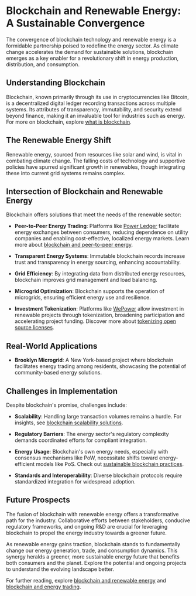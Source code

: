 # Blockchain and Renewable Energy: A Sustainable Convergence

The convergence of blockchain technology and renewable energy is a formidable partnership poised to redefine the energy sector. As climate change accelerates the demand for sustainable solutions, blockchain emerges as a key enabler for a revolutionary shift in energy production, distribution, and consumption.

## Understanding Blockchain

Blockchain, known primarily through its use in cryptocurrencies like Bitcoin, is a decentralized digital ledger recording transactions across multiple systems. Its attributes of transparency, immutability, and security extend beyond finance, making it an invaluable tool for industries such as energy. For more on blockchain, explore [what is blockchain](https://www.license-token.com/wiki/what-is-blockchain).

## The Renewable Energy Shift

Renewable energy, sourced from resources like solar and wind, is vital in combating climate change. The falling costs of technology and supportive policies have spurred significant growth in renewables, though integrating these into current grid systems remains complex.

## Intersection of Blockchain and Renewable Energy

Blockchain offers solutions that meet the needs of the renewable sector:

- **Peer-to-Peer Energy Trading**: Platforms like [Power Ledger](https://www.powerledger.io) facilitate energy exchanges between consumers, reducing dependence on utility companies and enabling cost-effective, localized energy markets. Learn more about [blockchain and peer-to-peer energy](https://www.license-token.com/wiki/blockchain-and-peer-to-peer-energy).
  
- **Transparent Energy Systems**: Immutable blockchain records increase trust and transparency in energy sourcing, enhancing accountability.

- **Grid Efficiency**: By integrating data from distributed energy resources, blockchain improves grid management and load balancing.

- **Microgrid Optimization**: Blockchain supports the operation of microgrids, ensuring efficient energy use and resilience.

- **Investment Tokenization**: Platforms like [WePower](https://wepower.network) allow investment in renewable projects through tokenization, broadening participation and accelerating project funding. Discover more about [tokenizing open source licenses](https://www.license-token.com/wiki/tokenizing-open-source-licenses).

## Real-World Applications

- **Brooklyn Microgrid**: A New York-based project where blockchain facilitates energy trading among residents, showcasing the potential of community-based energy solutions.

## Challenges in Implementation

Despite blockchain's promise, challenges include:

- **Scalability**: Handling large transaction volumes remains a hurdle. For insights, see [blockchain scalability solutions](https://www.license-token.com/wiki/blockchain-scalability-solutions).
  
- **Regulatory Barriers**: The energy sector's regulatory complexity demands coordinated efforts for compliant integration.

- **Energy Usage**: Blockchain's own energy needs, especially with consensus mechanisms like PoW, necessitate shifts toward energy-efficient models like PoS. Check out [sustainable blockchain practices](https://www.license-token.com/wiki/sustainable-blockchain-practices).

- **Standards and Interoperability**: Diverse blockchain protocols require standardized integration for widespread adoption.

## Future Prospects

The fusion of blockchain with renewable energy offers a transformative path for the industry. Collaborative efforts between stakeholders, conducive regulatory frameworks, and ongoing R&D are crucial for leveraging blockchain to propel the energy industry towards a greener future.

As renewable energy gains traction, blockchain stands to fundamentally change our energy generation, trade, and consumption dynamics. This synergy heralds a greener, more sustainable energy future that benefits both consumers and the planet. Explore the potential and ongoing projects to understand the evolving landscape better.

For further reading, explore [blockchain and renewable energy](https://www.license-token.com/wiki/blockchain-and-renewable-energy) and [blockchain and energy trading](https://www.license-token.com/wiki/blockchain-and-energy-trading).